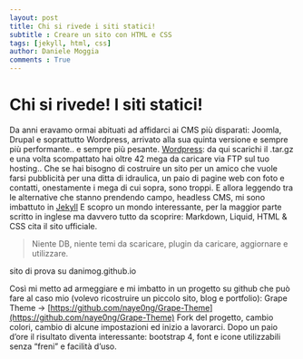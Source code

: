 ```yaml
---
layout: post
title: Chi si rivede i siti statici!
subtitle : Creare un sito con HTML e CSS
tags: [jekyll, html, css]
author: Daniele Moggia
comments : True
---
```


# Chi si rivede! I siti statici!
Da anni eravamo ormai abituati ad affidarci ai CMS più disparati: Joomla, Drupal e soprattutto Wordpress, arrivato alla sua quinta versione e sempre più performante.. e sempre più pesante.
[Wordpress](https://wordpress.org/download/): da qui scarichi il .tar.gz e una volta scompattato hai oltre 42 mega da caricare via FTP sul tuo hosting..
Che se hai bisogno di costruire un sito per un amico che vuole farsi pubblicità per una ditta di idraulica, un paio di pagine web con foto e contatti, onestamente i mega di cui sopra, sono troppi.
E allora leggendo tra le alternative che stanno prendendo campo, headless CMS, mi sono imbattuto in [Jekyll](https://jekyllrb.com/)
E scopro un mondo interessante, per la maggior parte scritto in inglese ma davvero tutto da scoprire: Markdown, Liquid, HTML & CSS cita il sito ufficiale.
> Niente DB, niente temi da scaricare, plugin da caricare, aggiornare e utilizzare.

sito di prova su danimog.github.io

Così mi metto ad armeggiare e mi imbatto in un progetto su github che può fare al caso mio (volevo ricostruire un piccolo sito, blog e portfolio): Grape Theme -> [https://github.com/naye0ng/Grape-Theme](https://github.com/naye0ng/Grape-Theme)
Fork del progetto, cambio colori, cambio di alcune impostazioni ed inizio a lavorarci. Dopo un paio d’ore il risultato diventa interessante: bootstrap 4, font e icone utilizzabili senza “freni” e facilità d’uso.